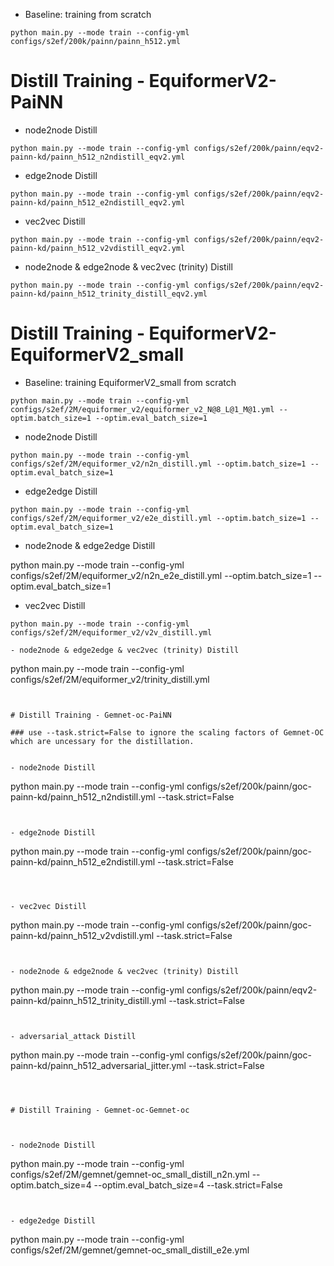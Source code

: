 - Baseline: training from scratch

```
python main.py --mode train --config-yml configs/s2ef/200k/painn/painn_h512.yml
```

# Distill Training - EquiformerV2-PaiNN

- node2node Distill

```
python main.py --mode train --config-yml configs/s2ef/200k/painn/eqv2-painn-kd/painn_h512_n2ndistill_eqv2.yml
```

- edge2node Distill

```
python main.py --mode train --config-yml configs/s2ef/200k/painn/eqv2-painn-kd/painn_h512_e2ndistill_eqv2.yml
```

- vec2vec Distill

```
python main.py --mode train --config-yml configs/s2ef/200k/painn/eqv2-painn-kd/painn_h512_v2vdistill_eqv2.yml
```

- node2node & edge2node & vec2vec (trinity) Distill

```
python main.py --mode train --config-yml configs/s2ef/200k/painn/eqv2-painn-kd/painn_h512_trinity_distill_eqv2.yml
```



# Distill Training - EquiformerV2-EquiformerV2_small

- Baseline: training EquiformerV2_small from scratch

```
python main.py --mode train --config-yml configs/s2ef/2M/equiformer_v2/equiformer_v2_N@8_L@1_M@1.yml --optim.batch_size=1 --optim.eval_batch_size=1
```

- node2node Distill

```
python main.py --mode train --config-yml configs/s2ef/2M/equiformer_v2/n2n_distill.yml --optim.batch_size=1 --optim.eval_batch_size=1 
```

- edge2edge Distill

```
python main.py --mode train --config-yml configs/s2ef/2M/equiformer_v2/e2e_distill.yml --optim.batch_size=1 --optim.eval_batch_size=1 
```

- node2node & edge2edge Distill

python main.py --mode train --config-yml configs/s2ef/2M/equiformer_v2/n2n_e2e_distill.yml --optim.batch_size=1 --optim.eval_batch_size=1 

- vec2vec Distill

```
python main.py --mode train --config-yml configs/s2ef/2M/equiformer_v2/v2v_distill.yml

- node2node & edge2edge & vec2vec (trinity) Distill

```
python main.py --mode train --config-yml configs/s2ef/2M/equiformer_v2/trinity_distill.yml
```


# Distill Training - Gemnet-oc-PaiNN

### use --task.strict=False to ignore the scaling factors of Gemnet-OC which are uncessary for the distillation.


- node2node Distill

```
python main.py --mode train --config-yml configs/s2ef/200k/painn/goc-painn-kd/painn_h512_n2ndistill.yml --task.strict=False
```


- edge2node Distill

```
python main.py --mode train --config-yml configs/s2ef/200k/painn/goc-painn-kd/painn_h512_e2ndistill.yml --task.strict=False
```



- vec2vec Distill

```
python main.py --mode train --config-yml configs/s2ef/200k/painn/goc-painn-kd/painn_h512_v2vdistill.yml --task.strict=False
```


- node2node & edge2node & vec2vec (trinity) Distill

```
python main.py --mode train --config-yml configs/s2ef/200k/painn/eqv2-painn-kd/painn_h512_trinity_distill.yml --task.strict=False
```


- adversarial_attack Distill

```
python main.py --mode train --config-yml configs/s2ef/200k/painn/goc-painn-kd/painn_h512_adversarial_jitter.yml --task.strict=False
```



# Distill Training - Gemnet-oc-Gemnet-oc



- node2node Distill

```
python main.py --mode train --config-yml configs/s2ef/2M/gemnet/gemnet-oc_small_distill_n2n.yml --optim.batch_size=4 --optim.eval_batch_size=4 --task.strict=False
```


- edge2edge Distill

```
python main.py --mode train --config-yml configs/s2ef/2M/gemnet/gemnet-oc_small_distill_e2e.yml
```